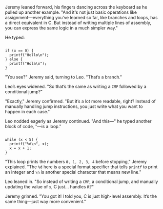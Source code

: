 Jeremy leaned forward, his fingers dancing across the keyboard as he pulled up another example. "And it's not just basic operations like assignment—everything you've learned so far, like branches and loops, has a direct equivalent in C. But instead of writing multiple lines of assembly, you can express the same logic in a much simpler way."

He typed:
```

if (x == 0) {
  printf("Hello\n");
} else {
  printf("Hola\n");
}
```

"You see?" Jeremy said, turning to Leo. "That’s a branch."

Leo’s eyes widened. "So that’s the same as writing a `CMP` followed by a conditional jump?"

"Exactly," Jeremy confirmed. "But it’s a lot more readable, right? Instead of manually handling jump instructions, you just write what you want to happen in each case."

Leo nodded eagerly as Jeremy continued. "And this—" he typed another block of code, "—is a loop."

```

while (x < 5) {
  printf("%d\n", x);
  x = x + 1;
}
```

"This loop prints the numbers `0, 1, 2, 3, 4` before stopping," Jeremy explained. "The `%d` here is a special format specifier that tells `printf` to print an integer and `\n` is another special character that means new line."

Leo leaned in. "So instead of writing a `CMP`, a conditional jump, and manually updating the value of `x`, C just… handles it?"

Jeremy grinned. "You got it! I told you, C is just high-level assembly. It’s the same thing—just way more convenient."
